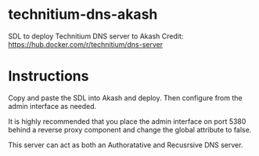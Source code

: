# technitium-dns-akash
SDL to deploy Technitium DNS server to Akash
Credit: https://hub.docker.com/r/technitium/dns-server

# Instructions

Copy and paste the SDL into Akash and deploy. Then configure from the admin interface as needed. 

It is highly recommended that you place the admin interface on port 5380 behind a reverse proxy component and change the global attribute to false.

This server can act as both an Authoratative and Recusrsive DNS server. 
